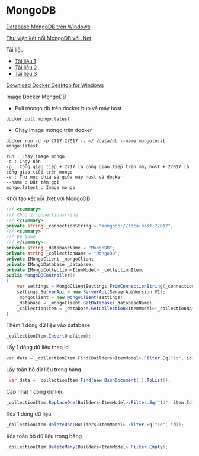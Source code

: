 # MongoDB

[Database MongoDB trên Windows](https://downloads.mongodb.com/windows/mongodb-windows-x86_64-enterprise-5.0.3-signed.msi)

[Thư viện kết nối MongoDB với .Net](https://www.nuget.org/packages/MongoDB.Driver)

Tài liệu
- [Tài liệu 1](https://docs.mongodb.com/manual/crud/)
- [Tài liệu 2](https://www.mongodb.com/developer/quickstart/csharp-crud-tutorial/)
- [Tài liệu 3](https://docs.microsoft.com/en-us/aspnet/core/tutorials/first-mongo-app?view=aspnetcore-6.0&tabs=visual-studio#add-a-crud-operations-service)

[Download Docker Desktop for Windows](https://desktop.docker.com/win/main/amd64/Docker%20Desktop%20Installer.exe)

[Image Docker MongoDB](https://hub.docker.com/_/mongo/)
- Pull mongo db trên docker hub về máy host
```
docker pull mongo:latest
```
- Chạy image mongo trên docker
```
docker run -d -p 2717:27017 -v ~/:/data/db --name mongolocal mongo:latest

run : Chạy image mongo
-d : Chạy nên
-p : Cổng giao tiếp + 2717 là cổng giao tiếp trên máy host + 27017 là cổng giao tiếp trên mongo
-v : Thư mục chia sẻ giữa máy host và docker
--name : Đặt tên gọi
mongo:latest : Image mongo
```


Khởi tạo kết nỗi .Net với MongoDB
```C#
/// <summary>
/// Chuỗi connectionstring
/// </summary>
private string _connectionString = "mongodb://localhost:27017";
/// <summary>
/// Db Name
/// </summary>
private string _databaseName = "MongoDB";
private string _collectionName = "MongoDB";
private IMongoClient _mongoClient;
private IMongoDatabase _database;
private IMongoCollection<ItemModel> _collectionItem;
public MongoDBController()
{
    var settings = MongoClientSettings.FromConnectionString(_connectionString);
    settings.ServerApi = new ServerApi(ServerApiVersion.V1);
    _mongoClient = new MongoClient(settings);
    _database = _mongoClient.GetDatabase(_databaseName);
    _collectionItem = _database.GetCollection<ItemModel>(_collectionName);
}
```

Thêm 1 dòng dữ liệu vào database
```C#
_collectionItem.InsertOne(item);
```

Lấy 1 dòng dữ liệu theo id
```C#
var data = _collectionItem.Find(Builders<ItemModel>.Filter.Eq("Id", id)).FirstOrDefault();
```

Lấy toàn bộ dữ liệu trong bảng
```C#
 var data = _collectionItem.Find(new BsonDocument()).ToList();
```

Cập nhật 1 dòng dữ liệu
```C#
_collectionItem.ReplaceOne(Builders<ItemModel>.Filter.Eq("Id", item.Id), item);
```

Xóa 1 dòng dữ liệu
```C#
_collectionItem.DeleteOne(Builders<ItemModel>.Filter.Eq("Id", id));
```

Xóa toàn bộ dữ liệu trong bảng
```C#
_collectionItem.DeleteMany(Builders<ItemModel>.Filter.Empty);
```
